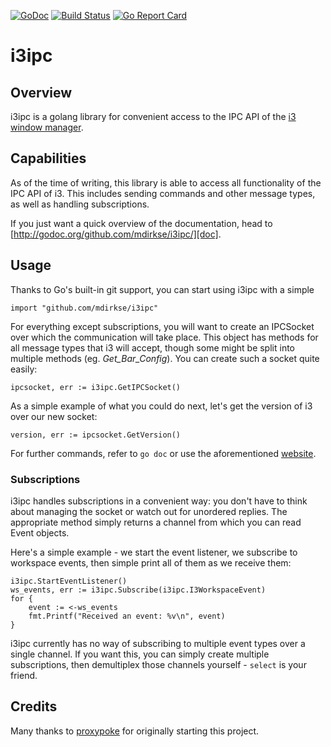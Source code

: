 [![GoDoc](https://godoc.org/github.com/mdirkse/i3ipc?status.svg)](http://godoc.org/github.com/mdirkse/i3ipc/)
[![Build Status](https://travis-ci.org/mdirkse/i3ipc.svg?branch=master)](https://travis-ci.org/mdirkse/i3ipc)
[![Go Report Card](https://goreportcard.com/badge/github.com/mdirkse/i3ipc)](https://goreportcard.com/report/github.com/mdirkse/i3ipc)

i3ipc
=====

Overview
--------
i3ipc is a golang library for convenient access to the IPC API of the [i3 window
manager](http://i3wm.org).

Capabilities
------------
As of the time of writing, this library is able to access all functionality of
the IPC API of i3. This includes sending commands and other message types, as
well as handling subscriptions.

If you just want a quick overview of the documentation, head to
[http://godoc.org/github.com/mdirkse/i3ipc/][doc].

Usage
-----
Thanks to Go's built-in git support, you can start using i3ipc with a simple

    import "github.com/mdirkse/i3ipc"

For everything except subscriptions, you will want to create an IPCSocket over
which the communication will take place. This object has methods for all message
types that i3 will accept, though some might be split into multiple methods (eg.
*Get_Bar_Config*). You can create such a socket quite easily:

    ipcsocket, err := i3ipc.GetIPCSocket()

As a simple example of what you could do next, let's get the version of i3 over
our new socket:

    version, err := ipcsocket.GetVersion()

For further commands, refer to `go doc` or use the aforementioned
[website][doc].

### Subscriptions
i3ipc handles subscriptions in a convenient way: you don't have to think about
managing the socket or watch out for unordered replies. The appropriate method
simply returns a channel from which you can read Event objects.

Here's a simple example - we start the event listener, we subscribe to workspace
events, then simple print all of them as we receive them:

    i3ipc.StartEventListener()
    ws_events, err := i3ipc.Subscribe(i3ipc.I3WorkspaceEvent)
    for {
        event := <-ws_events
        fmt.Printf("Received an event: %v\n", event)
    }

i3ipc currently has no way of subscribing to multiple event types over a single
channel. If you want this, you can simply create multiple subscriptions, then
demultiplex those channels yourself - `select` is your friend.

Credits
-------
Many thanks to [proxypoke](https://github.com/proxypoke) for originally starting this project.

[doc]: http://godoc.org/github.com/mdirkse/i3ipc/
